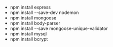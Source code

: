 - npm install express 
- npm install --save-dev nodemon 
- npm install mongoose
- npm install body-parser
- npm install --save mongoose-unique-validator
- npm install mysql
- npm install bcrypt